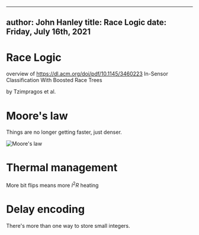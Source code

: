 
---
author: John Hanley
title: Race Logic
date: Friday, July 16th, 2021
---


# Race Logic

<!--- Copyright 2021, John Hanley
MIT licensed -- see end.
--->

overview of https://dl.acm.org/doi/pdf/10.1145/3460223
In-Sensor Classification
With Boosted Race Trees

by Tzimpragos et al.

# Moore's law

Things are no longer getting faster,
just denser.

![Moore's law](http://xlabs.ai/wp-content/uploads/2014/11/moore2.png)


# Thermal management

More bit flips means more $I^2 R$ heating


# Delay encoding

There's more than one way to store small integers.


<!---
Copyright 2021 John Hanley.

Permission is hereby granted, free of charge, to any person obtaining a
copy of this software and associated documentation files (the "Software"),
to deal in the Software without restriction, including without limitation
the rights to use, copy, modify, merge, publish, distribute, sublicense,
and/or sell copies of the Software, and to permit persons to whom the
Software is furnished to do so, subject to the following conditions:
The above copyright notice and this permission notice shall be included in
all copies or substantial portions of the Software.
The software is provided "AS IS", without warranty of any kind, express or
implied, including but not limited to the warranties of merchantability,
fitness for a particular purpose and noninfringement. In no event shall
the authors or copyright holders be liable for any claim, damages or
other liability, whether in an action of contract, tort or otherwise,
arising from, out of or in connection with the software or the use or
other dealings in the software.
--->
